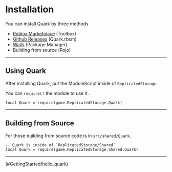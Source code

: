 # Installation

You can install Quark by three methods

- [Roblox Marketplace](https://create.roblox.com/store/asset/105183088809550/Quark) (Toolbox)
- [Github Releases](https://github.com/creepersaur/quark/releases/latest) (Quark.rbxm)
- [Wally](https://wally.run/package/creepersaur/quark) (Package Manager)
- Building from source (Rojo)

---

## Using Quark

After installing Quark, put the ModuleScript inside of `ReplicatedStorage`.

You can `require()` the module to use it .

```luau
local Quark = require(game.ReplicatedStorage.Quark)
```

---

## Building from Source

For those building from source code is in `src/shared/Quark`.

```luau
-- Quark is inside of `ReplicatedStorage/Shared`
local Quark = require(game.ReplicatedStorage.Shared.Quark)
```

---

<!NextPage|Hello Quark>(#GettingStarted/hello_quark)
